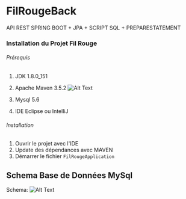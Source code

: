 # FilRougeBack
API REST SPRING BOOT + JPA + SCRIPT SQL + PREPARESTATEMENT

### Installation du Projet Fil Rouge
 ###### Prérequis 
1. JDK 1.8.0_151
2. Apache Maven 3.5.2 
![Alt Text](https://img.shields.io/badge/Maven-3.5.2-green.svg)

3. Mysql 5.6
4. IDE Eclipse ou IntelliJ
 ###### Installation
 1. Ouvrir le projet avec l'IDE
 2. Update des dépendances avec MAVEN
 3. Démarrer le fichier `FilRougeApplication`

## Schema Base de Données MySql
 
Schema: ![Alt Text](https://github.com/stephp30/FilRougeBack/blob/master/img/SchemaBDD.PNG)


